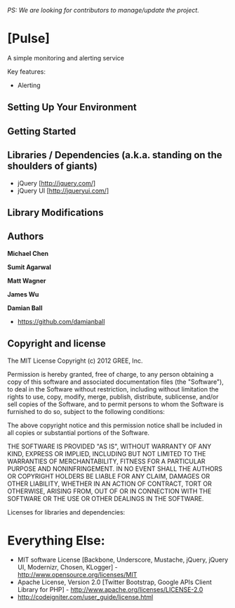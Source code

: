 *PS: We are looking for contributors to manage/update the project.*

[Pulse]
=================

A simple monitoring and alerting service

Key features:

+ Alerting


Setting Up Your Environment
---------------------------


Getting Started
---------------


Libraries / Dependencies (a.k.a. standing on the shoulders of giants)
------------------------

+ jQuery [http://jquery.com/]
+ jQuery UI [http://jqueryui.com/]

Library Modifications
---------------------

Authors
-------

**Michael Chen**

**Sumit Agarwal**

**Matt Wagner**

**James Wu**

**Damian Ball**

+ https://github.com/damianball


Copyright and license
---------------------

The MIT License
Copyright (c) 2012 GREE, Inc.

Permission is hereby granted, free of charge, to any person obtaining a copy
of this software and associated documentation files (the "Software"), to deal
in the Software without restriction, including without limitation the rights
to use, copy, modify, merge, publish, distribute, sublicense, and/or sell
copies of the Software, and to permit persons to whom the Software is
furnished to do so, subject to the following conditions:

The above copyright notice and this permission notice shall be included in
all copies or substantial portions of the Software.

THE SOFTWARE IS PROVIDED "AS IS", WITHOUT WARRANTY OF ANY KIND, EXPRESS OR
IMPLIED, INCLUDING BUT NOT LIMITED TO THE WARRANTIES OF MERCHANTABILITY,
FITNESS FOR A PARTICULAR PURPOSE AND NONINFRINGEMENT. IN NO EVENT SHALL THE
AUTHORS OR COPYRIGHT HOLDERS BE LIABLE FOR ANY CLAIM, DAMAGES OR OTHER
LIABILITY, WHETHER IN AN ACTION OF CONTRACT, TORT OR OTHERWISE, ARISING FROM,
OUT OF OR IN CONNECTION WITH THE SOFTWARE OR THE USE OR OTHER DEALINGS IN
THE SOFTWARE.

Licenses for libraries and dependencies:

# Everything Else:
+ MIT software License [Backbone, Underscore, Mustache, jQuery, jQuery UI, Modernizr, Chosen, KLogger] - http://www.opensource.org/licenses/MIT
+ Apache License, Version 2.0 [Twitter Bootstrap, Google APIs Client Library for PHP] - http://www.apache.org/licenses/LICENSE-2.0
+ http://codeigniter.com/user_guide/license.html